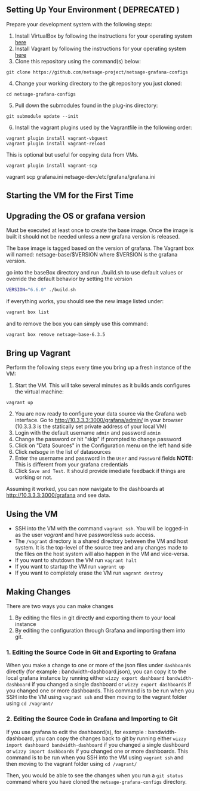 ## Setting Up Your Environment  ( DEPRECATED )

Prepare your development system with the following steps:

1. Install VirtualBox by following the instructions for your operating system [here](https://www.virtualbox.org/wiki/Downloads)
2. Install Vagrant by following the instructions for your operating system [here](https://www.vagrantup.com/downloads.html)
3. Clone this repository using the command(s) below:
```
git clone https://github.com/netsage-project/netsage-grafana-configs
```
4. Change your working directory to the git repository you just cloned:
```
cd netsage-grafana-configs
```
5. Pull down the submodules found in the plug-ins directory:
```
git submodule update --init
```
6. Install the vagrant plugins used by the Vagrantfile in the following order:
```
vagrant plugin install vagrant-vbguest
vagrant plugin install vagrant-reload 
```

This is optional but useful for copying data from VMs.

```
vagrant plugin install vagrant-scp
```

vagrant scp grafana.ini netsage-dev:/etc/grafana/grafana.ini


## Starting the VM for the First Time

## Upgrading the OS or grafana version

Must be executed at least once to create the base image.  Once the image is built it should not be needed unless a new grafana version is released.

The base image is tagged based on the version of grafana.  The Vagrant box will named: netsage-base/$VERSION where $VERSION is the grafana version.

go into the baseBox directory and run  ./build.sh to use default values or override the default behavior by setting the version

```sh
VERSION="6.6.0" ./build.sh 
```

if everything works, you should see the new image listed under:

```sh
vagrant box list
```

and to remove the box you can simply use this command:

```sh
vagrant box remove netsage-base-6.3.5
```

## Bring up Vagrant 
Perform the following steps every time you bring up a fresh instance of the VM:

1. Start the VM. This will take several minutes as it builds ands configures the virtual machine:
```
vagrant up
```
2. You are now ready to configure your data source via the Grafana web interface.  Go to http://10.3.3.3:3000/grafana/admin/ in your browser (10.3.3.3 is the statically set private address of your local VM)
3. Login with the default username `admin` and password `admin`
4. Change the password or hit "skip" if prompted to change password
5. Click on "Data Sources" in the Configuration menu on the left hand side
6. Click *netsage* in the list of datasources
7. Enter the username and password in the `User` and `Password` fields **NOTE:** This is different from your grafana credentials
8. Click `Save and Test`. It should provide imediate feedback if things are working or not.

Assuming it worked, you can now navigate to the dashboards at http://10.3.3.3:3000/grafana and see data.

## Using the VM

* SSH into the VM with the command `vagrant ssh`. You will be logged-in as the user *vagrant* and have passwordless `sudo` access.
* The `/vagrant` directory is a shared directory between the VM and host system. It is the top-level of the source tree and any changes made to the files on the host system will also happen in the VM and vice-versa. 
* If you want to shutdown the VM run `vagrant halt`
* If you want to startup the VM run `vagrant up`
* If you want to completely erase the VM run `vagrant destroy`

## Making Changes

There are two ways you can make changes
1. By editing the files in git directly and exporting them to your local instance
2. By editing the configuration through Grafana and importing them into git.

### 1. Editing the Source Code in Git and Exporting to Grafana

When you make a change to one or more of the json files under `dashboards` directly (for example : bandwidth-dashboard.json), you can copy it to the local grafana instance by running either `wizzy export dashboard bandwidth-dashboard` if you changed a single dashboard or `wizzy export dashboards` if you changed one or more dashboards. This command is to be run when you SSH into the VM using `vagrant ssh` and then moving to the vagrant folder using `cd /vagrant/`

### 2. Editing the Source Code in Grafana and Importing to Git 

If you use grafana to edit the dashbaord(s), for example : bandwidth-dashboard, you can copy the changes back to git by running either `wizzy import dashboard bandwidth-dashboard` if you changed a single dashboard or `wizzy import dashboards` if you changed one or more dashboards. This command is to be run when you SSH into the VM using `vagrant ssh` and then moving to the vagrant folder using `cd /vagrant/`

Then, you would be able to see the changes when you run a `git status` command where you have cloned the `netsage-grafana-configs` directory.

